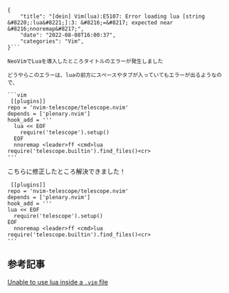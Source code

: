 ```metadata
{
    "title": "[dein] Vim(lua):E5107: Error loading lua [string &#8220;:lua&#8221;]:3: &#8216;=&#8217; expected near &#8216;nnoremap&#8217;",
    "date": "2022-08-08T16:00:37",
    "categories": "Vim",
}```

NeoVimでLuaを導入したところタイトルのエラーが発生しました

どうやらこのエラーは、luaの前方にスペースやタブが入っていてもエラーが出るようなので、

```vim
 [[plugins]]
repo = 'nvim-telescope/telescope.nvim'
depends = ['plenary.nvim']
hook_add = '''
  lua << EOF
    require('telescope').setup()
  EOF
  nnoremap <leader>ff <cmd>lua require('telescope.builtin').find_files()<cr>
'''
```

こちらに修正したところ解決できました！

```vim
 [[plugins]]
repo = 'nvim-telescope/telescope.nvim'
depends = ['plenary.nvim']
hook_add = '''
lua << EOF
  require('telescope').setup()
EOF
  nnoremap <leader>ff <cmd>lua require('telescope.builtin').find_files()<cr>
'''
```

## 参考記事

[Unable to use lua inside a `.vim` file](https://vi.stackexchange.com/questions/31093/unable-to-use-lua-inside-a-vim-file)

